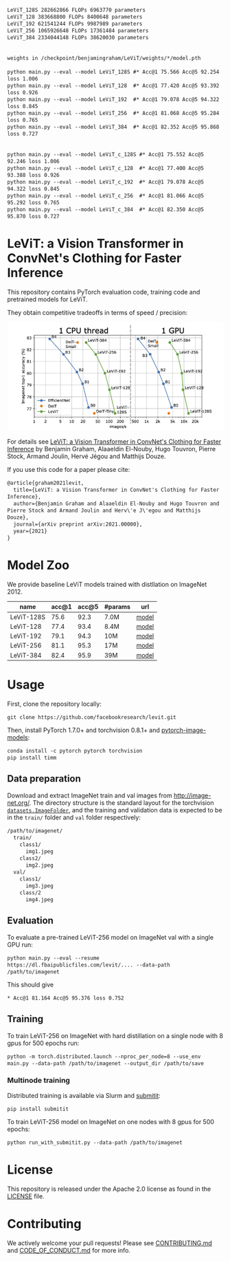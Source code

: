 ```
LeViT_128S 282662866 FLOPs 6963770 parameters
LeViT_128 383668800 FLOPs 8400648 parameters
LeViT_192 621541244 FLOPs 9987989 parameters
LeViT_256 1065926648 FLOPs 17361484 parameters
LeViT_384 2334044148 FLOPs 38620030 parameters


weights in /checkpoint/benjamingraham/LeViT/weights/*/model.pth

python main.py --eval --model LeViT_128S #* Acc@1 75.566 Acc@5 92.254 loss 1.006 
python main.py --eval --model LeViT_128  #* Acc@1 77.420 Acc@5 93.392 loss 0.926 
python main.py --eval --model LeViT_192  #* Acc@1 79.078 Acc@5 94.322 loss 0.845 
python main.py --eval --model LeViT_256  #* Acc@1 81.068 Acc@5 95.284 loss 0.765 
python main.py --eval --model LeViT_384  #* Acc@1 82.352 Acc@5 95.868 loss 0.727


python main.py --eval --model LeViT_c_128S #* Acc@1 75.552 Acc@5 92.246 loss 1.006
python main.py --eval --model LeViT_c_128  #* Acc@1 77.400 Acc@5 93.388 loss 0.926
python main.py --eval --model LeViT_c_192  #* Acc@1 79.078 Acc@5 94.322 loss 0.845
python main.py --eval --model LeViT_c_256  #* Acc@1 81.066 Acc@5 95.292 loss 0.765
python main.py --eval --model LeViT_c_384  #* Acc@1 82.350 Acc@5 95.870 loss 0.727
```


# LeViT: a Vision Transformer in ConvNet's Clothing for Faster Inference

This repository contains PyTorch evaluation code, training code and pretrained models for LeViT.

They obtain competitive tradeoffs in terms of speed / precision:

![LeViT](.github/levit.png)

For details see [LeViT: a Vision Transformer in ConvNet's Clothing for Faster Inference](https://arxiv.org/abs/2104.00000) by Benjamin Graham, Alaaeldin El-Nouby, Hugo Touvron, Pierre Stock, Armand Joulin, Hervé Jégou and Matthijs Douze.

If you use this code for a paper please cite:

```
@article{graham2021levit,
  title={LeViT: a Vision Transformer in ConvNet's Clothing for Faster Inference},
  author={Benjamin Graham and Alaaeldin El-Nouby and Hugo Touvron and Pierre Stock and Armand Joulin and Herv\'e J\'egou and Matthijs Douze},
  journal={arXiv preprint arXiv:2021.00000},
  year={2021}
}
```

# Model Zoo

We provide baseline LeViT  models trained with distllation on ImageNet 2012. 

| name | acc@1 | acc@5 | #params | url |
| --- | --- | --- | --- | --- |
| LeViT-128S | 75.6 |  92.3 | 7.0M | [model](https://dl.fbaipublicfiles.com/levit/) |
| LeViT-128  | 77.4 |  93.4 | 8.4M | [model](https://dl.fbaipublicfiles.com/levit/) |
| LeViT-192  | 79.1 |  94.3 | 10M | [model](https://dl.fbaipublicfiles.com/levit/) |
| LeViT-256  | 81.1 |  95.3 | 17M | [model](https://dl.fbaipublicfiles.com/levit/) |
| LeViT-384  | 82.4 |  95.9 | 39M | [model](https://dl.fbaipublicfiles.com/levit/) |


# Usage

First, clone the repository locally:
```
git clone https://github.com/facebookresearch/levit.git
```
Then, install PyTorch 1.7.0+ and torchvision 0.8.1+ and [pytorch-image-models](https://github.com/rwightman/pytorch-image-models):

```
conda install -c pytorch pytorch torchvision
pip install timm
```

## Data preparation

Download and extract ImageNet train and val images from http://image-net.org/.
The directory structure is the standard layout for the torchvision [`datasets.ImageFolder`](https://pytorch.org/docs/stable/torchvision/datasets.html#imagefolder), and the training and validation data is expected to be in the `train/` folder and `val` folder respectively:

```
/path/to/imagenet/
  train/
    class1/
      img1.jpeg
    class2/
      img2.jpeg
  val/
    class1/
      img3.jpeg
    class/2
      img4.jpeg
```

## Evaluation
To evaluate a pre-trained LeViT-256 model on ImageNet val with a single GPU run:
```
python main.py --eval --resume https://dl.fbaipublicfiles.com/levit/.... --data-path /path/to/imagenet
```
This should give
```
* Acc@1 81.164 Acc@5 95.376 loss 0.752
```


## Training
To train LeViT-256 on ImageNet with hard distillation on a single node with 8 gpus for 500 epochs run:

```
python -m torch.distributed.launch --nproc_per_node=8 --use_env main.py --data-path /path/to/imagenet --output_dir /path/to/save
```

### Multinode training

Distributed training is available via Slurm and [submitit](https://github.com/facebookincubator/submitit):

```
pip install submitit
```

To train LeViT-256 model on ImageNet on one nodes with 8 gpus for 500 epochs:

```
python run_with_submitit.py --data-path /path/to/imagenet
```

# License
This repository is released under the Apache 2.0 license as found in the [LICENSE](LICENSE) file.

# Contributing
We actively welcome your pull requests! Please see [CONTRIBUTING.md](.github/CONTRIBUTING.md) and [CODE_OF_CONDUCT.md](.github/CODE_OF_CONDUCT.md) for more info.
